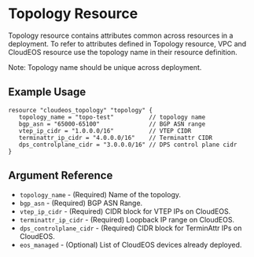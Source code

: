 # Topology Resource

Topology resource contains attributes common across resources in a deployment.
To refer to attributes defined in Topology resource, VPC and CloudEOS resource use
the topology name in their resource definition.

Note: Topology name should be unique across deployment.

## Example Usage

```hcl
resource "cloudeos_topology" "topology" {
   topology_name = "topo-test"          // topology name
   bgp_asn = "65000-65100"              // BGP ASN range
   vtep_ip_cidr = "1.0.0.0/16"          // VTEP CIDR
   terminattr_ip_cidr = "4.0.0.0/16"    // Terminattr CIDR
   dps_controlplane_cidr = "3.0.0.0/16" // DPS control plane cidr
}
```

## Argument Reference

* `topology_name` - (Required) Name of the topology.
* `bgp_asn` - (Required) BGP ASN Range.
* `vtep_ip_cidr` - (Required) CIDR block for VTEP IPs on CloudEOS.
* `terminattr_ip_cidr` - (Required) Loopback IP range on CloudEOS.
* `dps_controlplane_cidr` - (Required) CIDR block for TerminAttr IPs on CloudEOS.
* `eos_managed` - (Optional) List of CloudEOS devices already deployed.
